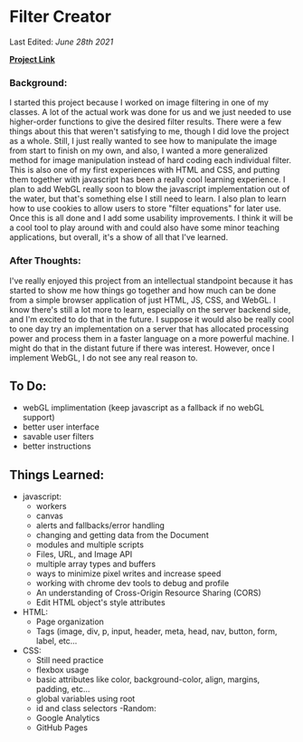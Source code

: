 # Filter Creator

Last Edited: *June 28th 2021*

[**Project Link**](https://newviewgames.github.io/filterCreatorMinimized/)

### Background:
  I started this project because I worked on image filtering in one of my classes. A lot of the actual work was done for us and we just needed to use higher-order functions to give the desired filter results. There were a few things about this that weren't satisfying to me, though I did love the project as a whole. Still, I just really wanted to see how to manipulate the image from start to finish on my own, and also, I wanted a more generalized method for image manipulation instead of hard coding each individual filter.
  This is also one of my first experiences with HTML and CSS, and putting them together with javascript has been a really cool learning experience. I plan to add WebGL really soon to blow the javascript implementation out of the water, but that's something else I still need to learn. I also plan to learn how to use cookies to allow users to store "filter equations" for later use. Once this is all done and I add some usability improvements. I think it will be a cool tool to play around with and could also have some minor teaching applications, but overall, it's a show of all that I've learned.
  
### After Thoughts:
 I've really enjoyed this project from an intellectual standpoint because it has started to show me how things go together and how much can be done from a simple browser application of just HTML, JS, CSS, and WebGL. I know there's still a lot more to learn, especially on the server backend side, and I'm excited to do that in the future. I suppose it would also be really cool to one day try an implementation on a server that has allocated processing power and process them in a faster language on a more powerful machine. I might do that in the distant future if there was interest. However, once I implement WebGL, I do not see any real reason to.
 
 ## To Do:
 - webGL implimentation (keep javascript as a fallback if no webGL support)
 - better user interface
 - savable user filters
 - better instructions

## Things Learned:
- javascript:
  - workers
  - canvas
  - alerts and fallbacks/error handling
  - changing and getting data from the Document
  - modules and multiple scripts
  - Files, URL, and Image API
  - multiple array types and buffers
  - ways to minimize pixel writes and increase speed
  - working with chrome dev tools to debug and profile
  - An understanding of Cross-Origin Resource Sharing (CORS)
  - Edit HTML object's style attributes
- HTML:
  - Page organization
  - Tags (image, div, p, input, header, meta, head, nav, button, form, label, etc...
- CSS:
  - Still need practice
  - flexbox usage
  - basic attributes like color, background-color, align, margins, padding, etc...
  - global variables using root
  - id and class selectors
-Random:
  - Google Analytics
  - GitHub Pages
